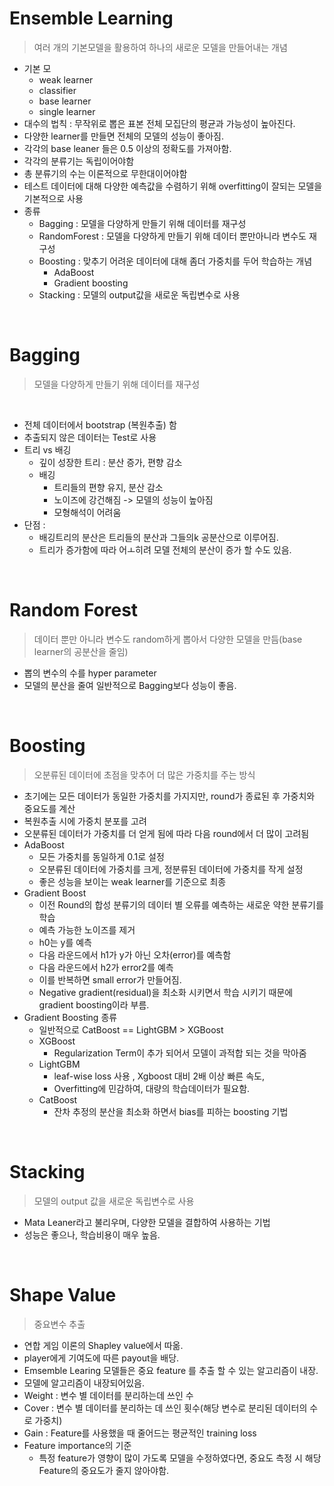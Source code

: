 # Ensemble Learning 

  > 여러 개의 기본모델을 활용하여 하나의 새로운 모델을 만들어내는 개념

- 기본 모
    - weak learner
    - classifier
    - base learner
    - single learner
- 대수의 법칙 : 무작위로 뽑은 표본 전체 모집단의 평균과 가능성이 높아진다.
- 다양한 learner를 만들면 전체의 모델의 성능이 좋아짐.
- 각각의 base leaner 들은 0.5 이상의 정확도를 가져아함.
- 각각의 분류기는 독립이어야함
- 총 분류기의 수는 이론적으로 무한대이어야함 
- 테스트 데이터에 대해 다양한 예측값을 수렴하기 위해 overfitting이 잘되는 모델을 기본적으로 사용
- 종류 
    - Bagging : 모델을 다양하게 만들기 위해 데이터를 재구성 
    - RandomForest : 모델을 다양하게 만들기 위해 데이터 뿐만아니라 변수도 재구성
    - Boosting : 맞추기 어려운 데이터에 대해 좀더 가중치를 두어 학습하는 개념
        - AdaBoost
        - Gradient boosting
    - Stacking : 모델의 output값을 새로운 독립변수로 사용
    
<br>

# Bagging

>  모델을 다양하게 만들기 위해 데이터를 재구성 


<br>

- 전체 데이터에서 bootstrap (복원추출) 함
- 추출되지 않은 데이터는 Test로 사용
- 트리 vs 배깅
    - 깊이 성장한 트리 : 분산 증가, 편향 감소
    - 배깅 
        - 트리들의 편향 유지, 분산 감소
        - 노이즈에 강건해짐 -> 모델의 성능이 높아짐
        - 모형해석이 어려움
- 단점 : 
    - 배깅트리의 분산은 트리들의 분산과 그들의k 공분산으로 이루어짐.
    - 트리가 증가함에 따라 어ㅗ히려 모델 전체의 분산이 증가 할 수도 있음.
    
<br>

# Random Forest 

> 데이터 뿐만 아니라 변수도 random하게 뽑아서 다양한 모델을 만듬(base learner의 공분산을 줄임)

- 뽑의 변수의 수를 hyper parameter 
- 모델의 분산을 줄여 일반적으로 Bagging보다 성능이 좋음.

<br>

# Boosting

> 오분류된 데이터에 초점을 맞추어 더 많은 가중치를 주는 방식 

- 초기에는 모든 데이터가 동일한 가중치를 가지지만, round가 종료된 후 가중치와 중요도를 계산
- 복원추출 시에 가중치 분포를 고려
- 오분류된 데이터가 가중치를 더 얻게 됨에 따라 다음 round에서 더 많이 고려됨
- AdaBoost
    - 모든 가중치를 동일하게 0.1로 설정
    - 오분류된 데이터에 가중치를 크게, 정분류된 데이터에 가중치를 작게 설정
    - 좋은 성능을 보이는 weak learner를 기준으로 최종
- Gradient Boost
    - 이전 Round의 합성 분류기의 데이터 별 오류를 예측하는 새로운 약한 분류기를 학습 
    - 예측 가능한 노이즈를 제거 
    - h0는 y를 예측 
    - 다음 라운드에서 h1가 y가 아닌 오차(error)를 예측함
    - 다음 라운드에서 h2가 error2를 예측
    - 이를 반복하면 small error가 만들어짐.
    - Negative gradient(residual)을 최소화 시키면서 학습 시키기 때문에 gradient boosting이라 부름.
- Gradient Boosting 종류 
    - 일반적으로 CatBoost == LightGBM > XGBoost
    -  XGBoost
        -  Regularization Term이 추가 되어서 모델이 과적합 되는 것을 막아줌 
    - LightGBM 
        - leaf-wise loss 사용 , Xgboost 대비 2배 이상 빠른 속도, 
        - Overfitting에 민감하여, 대량의 학습데이터가 필요함.
    - CatBoost
        - 잔차 추정의 분산을 최소화 하면서 bias를 피하는 boosting 기법 

<br>

# Stacking 

> 모델의 output 값을 새로운 독립변수로 사용

- Mata Leaner라고 불리우며, 다양한 모델을 결합하여 사용하는 기법
- 성능은 좋으나, 학습비용이 매우 높음.

<br>

# Shape Value

> 중요변수 추출 

- 연합 게임 이론의 Shapley value에서 따옮.
- player에게 기여도에 따른 payout을 배당.
- Emsemble Learing 모델들은 중요 feature 를 추출 할 수 있는 알고리즘이 내장.
- 모델에 알고리즘이 내장되어있음. 
- Weight : 변수 별 데이터를 분리하는데 쓰인 수
- Cover : 변수 별 데이터를 분리하는 데 쓰인 횟수(해당 변수로 분리된 데이터의 수로 가중치)
- Gain : Feature를 사용했을 때 줄어드는 평균적인 training loss
- Feature importance의 기준
    - 특정 feature가 영향이 많이 가도록 모델을  수정하였다면, 중요도 측정 시 해당 Feature의 중요도가 줄지 않아야함. 
